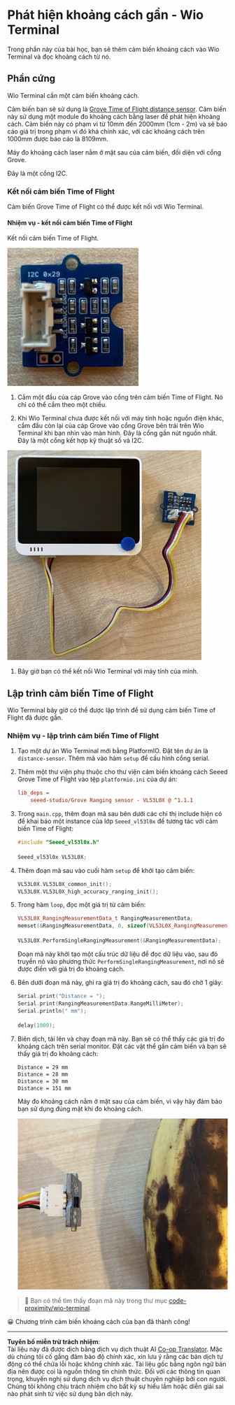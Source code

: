 <!--
CO_OP_TRANSLATOR_METADATA:
{
  "original_hash": "288aebb0c59f7be1d2719b8f9660a313",
  "translation_date": "2025-08-27T21:20:04+00:00",
  "source_file": "4-manufacturing/lessons/4-trigger-fruit-detector/wio-terminal-proximity.md",
  "language_code": "vi"
}
-->
# Phát hiện khoảng cách gần - Wio Terminal

Trong phần này của bài học, bạn sẽ thêm cảm biến khoảng cách vào Wio Terminal và đọc khoảng cách từ nó.

## Phần cứng

Wio Terminal cần một cảm biến khoảng cách.

Cảm biến bạn sẽ sử dụng là [Grove Time of Flight distance sensor](https://www.seeedstudio.com/Grove-Time-of-Flight-Distance-Sensor-VL53L0X.html). Cảm biến này sử dụng một module đo khoảng cách bằng laser để phát hiện khoảng cách. Cảm biến này có phạm vi từ 10mm đến 2000mm (1cm - 2m) và sẽ báo cáo giá trị trong phạm vi đó khá chính xác, với các khoảng cách trên 1000mm được báo cáo là 8109mm.

Máy đo khoảng cách laser nằm ở mặt sau của cảm biến, đối diện với cổng Grove.

Đây là một cổng I2C.

### Kết nối cảm biến Time of Flight

Cảm biến Grove Time of Flight có thể được kết nối với Wio Terminal.

#### Nhiệm vụ - kết nối cảm biến Time of Flight

Kết nối cảm biến Time of Flight.

![Một cảm biến Grove Time of Flight](../../../../../translated_images/grove-time-of-flight-sensor.d82ff2165bfded9f485de54d8d07195a6270a602696825fca19f629ddfe94e86.vi.png)

1. Cắm một đầu của cáp Grove vào cổng trên cảm biến Time of Flight. Nó chỉ có thể cắm theo một chiều.

1. Khi Wio Terminal chưa được kết nối với máy tính hoặc nguồn điện khác, cắm đầu còn lại của cáp Grove vào cổng Grove bên trái trên Wio Terminal khi bạn nhìn vào màn hình. Đây là cổng gần nút nguồn nhất. Đây là một cổng kết hợp kỹ thuật số và I2C.

![Cảm biến Grove Time of Flight được kết nối với cổng bên trái](../../../../../translated_images/wio-time-of-flight-sensor.c4c182131d2ea73df67febd004dc0313d271013d016be9c47e7da4d77c6c20a8.vi.png)

1. Bây giờ bạn có thể kết nối Wio Terminal với máy tính của mình.

## Lập trình cảm biến Time of Flight

Wio Terminal bây giờ có thể được lập trình để sử dụng cảm biến Time of Flight đã được gắn.

### Nhiệm vụ - lập trình cảm biến Time of Flight

1. Tạo một dự án Wio Terminal mới bằng PlatformIO. Đặt tên dự án là `distance-sensor`. Thêm mã vào hàm `setup` để cấu hình cổng serial.

1. Thêm một thư viện phụ thuộc cho thư viện cảm biến khoảng cách Seeed Grove Time of Flight vào tệp `platformio.ini` của dự án:

    ```ini
    lib_deps =
        seeed-studio/Grove Ranging sensor - VL53L0X @ ^1.1.1
    ```

1. Trong `main.cpp`, thêm đoạn mã sau bên dưới các chỉ thị include hiện có để khai báo một instance của lớp `Seeed_vl53l0x` để tương tác với cảm biến Time of Flight:

    ```cpp
    #include "Seeed_vl53l0x.h"
    
    Seeed_vl53l0x VL53L0X;
    ```

1. Thêm đoạn mã sau vào cuối hàm `setup` để khởi tạo cảm biến:

    ```cpp
    VL53L0X.VL53L0X_common_init();
    VL53L0X.VL53L0X_high_accuracy_ranging_init();
    ```

1. Trong hàm `loop`, đọc một giá trị từ cảm biến:

    ```cpp
    VL53L0X_RangingMeasurementData_t RangingMeasurementData;
    memset(&RangingMeasurementData, 0, sizeof(VL53L0X_RangingMeasurementData_t));

    VL53L0X.PerformSingleRangingMeasurement(&RangingMeasurementData);
    ```

    Đoạn mã này khởi tạo một cấu trúc dữ liệu để đọc dữ liệu vào, sau đó truyền nó vào phương thức `PerformSingleRangingMeasurement`, nơi nó sẽ được điền với giá trị đo khoảng cách.

1. Bên dưới đoạn mã này, ghi ra giá trị đo khoảng cách, sau đó chờ 1 giây:

    ```cpp
    Serial.print("Distance = ");
    Serial.print(RangingMeasurementData.RangeMilliMeter);
    Serial.println(" mm");

    delay(1000);
    ```

1. Biên dịch, tải lên và chạy đoạn mã này. Bạn sẽ có thể thấy các giá trị đo khoảng cách trên serial monitor. Đặt các vật thể gần cảm biến và bạn sẽ thấy giá trị đo khoảng cách:

    ```output
    Distance = 29 mm
    Distance = 28 mm
    Distance = 30 mm
    Distance = 151 mm
    ```

    Máy đo khoảng cách nằm ở mặt sau của cảm biến, vì vậy hãy đảm bảo bạn sử dụng đúng mặt khi đo khoảng cách.

    ![Máy đo khoảng cách ở mặt sau của cảm biến Time of Flight hướng về một quả chuối](../../../../../translated_images/time-of-flight-banana.079921ad8b1496e4525dc26b4cdc71a076407aba3e72ba113ba2e38febae92c5.vi.png)

> 💁 Bạn có thể tìm thấy đoạn mã này trong thư mục [code-proximity/wio-terminal](../../../../../4-manufacturing/lessons/4-trigger-fruit-detector/code-proximity/wio-terminal).

😀 Chương trình cảm biến khoảng cách của bạn đã thành công!

---

**Tuyên bố miễn trừ trách nhiệm**:  
Tài liệu này đã được dịch bằng dịch vụ dịch thuật AI [Co-op Translator](https://github.com/Azure/co-op-translator). Mặc dù chúng tôi cố gắng đảm bảo độ chính xác, xin lưu ý rằng các bản dịch tự động có thể chứa lỗi hoặc không chính xác. Tài liệu gốc bằng ngôn ngữ bản địa nên được coi là nguồn thông tin chính thức. Đối với các thông tin quan trọng, khuyến nghị sử dụng dịch vụ dịch thuật chuyên nghiệp bởi con người. Chúng tôi không chịu trách nhiệm cho bất kỳ sự hiểu lầm hoặc diễn giải sai nào phát sinh từ việc sử dụng bản dịch này.